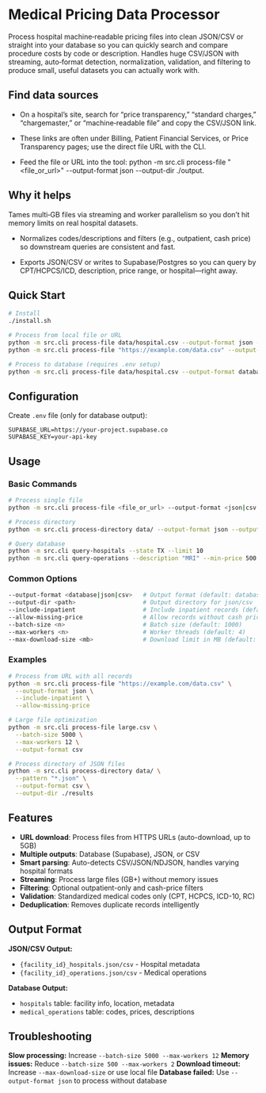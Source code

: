 # Medical Pricing Data Processor

Process hospital machine‑readable pricing files into clean JSON/CSV or straight into your database so you can quickly search and compare procedure costs by code or description.​
Handles huge CSV/JSON with streaming, auto‑format detection, normalization, validation, and filtering to produce small, useful datasets you can actually work with.​

## Find data sources
* On a hospital’s site, search for “price transparency,” “standard charges,” “chargemaster,” or “machine‑readable file” and copy the CSV/JSON link.​

* These links are often under Billing, Patient Financial Services, or Price Transparency pages; use the direct file URL with the CLI.​

* Feed the file or URL into the tool: python -m src.cli process-file "<file_or_url>" --output-format json --output-dir ./output.​

## Why it helps
Tames multi‑GB files via streaming and worker parallelism so you don’t hit memory limits on real hospital datasets.​

* Normalizes codes/descriptions and filters (e.g., outpatient, cash price) so downstream queries are consistent and fast.​

* Exports JSON/CSV or writes to Supabase/Postgres so you can query by CPT/HCPCS/ICD, description, price range, or hospital—right away.​

## Quick Start

```bash
# Install
./install.sh

# Process from local file or URL
python -m src.cli process-file data/hospital.csv --output-format json --output-dir ./output
python -m src.cli process-file "https://example.com/data.csv" --output-format json --output-dir ./output

# Process to database (requires .env setup)
python -m src.cli process-file data/hospital.csv --output-format database
```

## Configuration

Create `.env` file (only for database output):
```env
SUPABASE_URL=https://your-project.supabase.co
SUPABASE_KEY=your-api-key
```

## Usage

### Basic Commands

```bash
# Process single file
python -m src.cli process-file <file_or_url> --output-format <json|csv|database> --output-dir ./output

# Process directory
python -m src.cli process-directory data/ --output-format json --output-dir ./output

# Query database
python -m src.cli query-hospitals --state TX --limit 10
python -m src.cli query-operations --description "MRI" --min-price 500
```

### Common Options

```bash
--output-format <database|json|csv>   # Output format (default: database)
--output-dir <path>                   # Output directory for json/csv
--include-inpatient                   # Include inpatient records (default: outpatient only)
--allow-missing-price                 # Allow records without cash price
--batch-size <n>                      # Batch size (default: 1000)
--max-workers <n>                     # Worker threads (default: 4)
--max-download-size <mb>              # Download limit in MB (default: 5000)
```

### Examples

```bash
# Process from URL with all records
python -m src.cli process-file "https://example.com/data.csv" \
  --output-format json \
  --include-inpatient \
  --allow-missing-price

# Large file optimization
python -m src.cli process-file large.csv \
  --batch-size 5000 \
  --max-workers 12 \
  --output-format csv

# Process directory of JSON files
python -m src.cli process-directory data/ \
  --pattern "*.json" \
  --output-format csv \
  --output-dir ./results
```

## Features

- **URL download**: Process files from HTTPS URLs (auto-download, up to 5GB)
- **Multiple outputs**: Database (Supabase), JSON, or CSV
- **Smart parsing**: Auto-detects CSV/JSON/NDJSON, handles varying hospital formats
- **Streaming**: Process large files (GB+) without memory issues
- **Filtering**: Optional outpatient-only and cash-price filters
- **Validation**: Standardized medical codes only (CPT, HCPCS, ICD-10, RC)
- **Deduplication**: Removes duplicate records intelligently

## Output Format

**JSON/CSV Output:**
- `{facility_id}_hospitals.json/csv` - Hospital metadata
- `{facility_id}_operations.json/csv` - Medical operations

**Database Output:**
- `hospitals` table: facility info, location, metadata
- `medical_operations` table: codes, prices, descriptions

## Troubleshooting

**Slow processing:** Increase `--batch-size 5000 --max-workers 12`
**Memory issues:** Reduce `--batch-size 500 --max-workers 2`
**Download timeout:** Increase `--max-download-size` or use local file
**Database failed:** Use `--output-format json` to process without database
